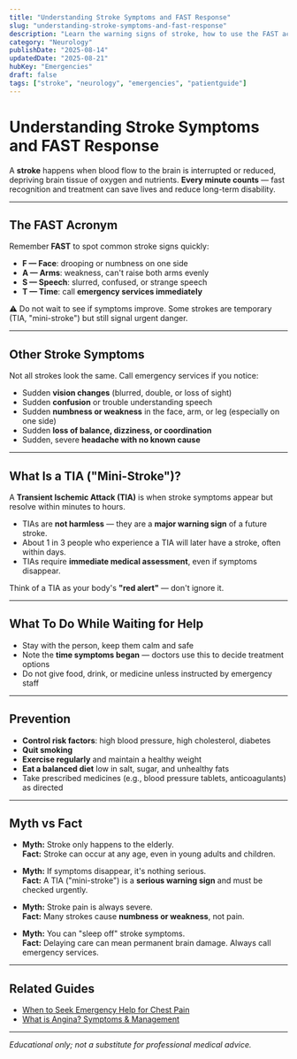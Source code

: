 ```yaml
---
title: "Understanding Stroke Symptoms and FAST Response"
slug: "understanding-stroke-symptoms-and-fast-response"
description: "Learn the warning signs of stroke, how to use the FAST acronym, and what steps to take immediately."
category: "Neurology"
publishDate: "2025-08-14"
updatedDate: "2025-08-21"
hubKey: "Emergencies"
draft: false
tags: ["stroke", "neurology", "emergencies", "patientguide"]
---
```


# Understanding Stroke Symptoms and FAST Response

A **stroke** happens when blood flow to the brain is interrupted or reduced, depriving brain tissue of oxygen and nutrients. **Every minute counts** — fast recognition and treatment can save lives and reduce long-term disability.  

---

## The FAST Acronym
Remember **FAST** to spot common stroke signs quickly:

- **F — Face**: drooping or numbness on one side  
- **A — Arms**: weakness, can't raise both arms evenly  
- **S — Speech**: slurred, confused, or strange speech  
- **T — Time**: call **emergency services immediately**  

⚠️ Do not wait to see if symptoms improve. Some strokes are temporary (TIA, "mini-stroke") but still signal urgent danger.  

---

## Other Stroke Symptoms
Not all strokes look the same. Call emergency services if you notice:  
- Sudden **vision changes** (blurred, double, or loss of sight)  
- Sudden **confusion** or trouble understanding speech  
- Sudden **numbness or weakness** in the face, arm, or leg (especially on one side)  
- Sudden **loss of balance, dizziness, or coordination**  
- Sudden, severe **headache with no known cause**  

---

## What Is a TIA ("Mini-Stroke")?
A **Transient Ischemic Attack (TIA)** is when stroke symptoms appear but resolve within minutes to hours.  
- TIAs are **not harmless** — they are a **major warning sign** of a future stroke.  
- About 1 in 3 people who experience a TIA will later have a stroke, often within days.  
- TIAs require **immediate medical assessment**, even if symptoms disappear.  

Think of a TIA as your body's **"red alert"** — don't ignore it.  

---

## What To Do While Waiting for Help
- Stay with the person, keep them calm and safe  
- Note the **time symptoms began** — doctors use this to decide treatment options  
- Do not give food, drink, or medicine unless instructed by emergency staff  

---

## Prevention
- **Control risk factors**: high blood pressure, high cholesterol, diabetes  
- **Quit smoking**  
- **Exercise regularly** and maintain a healthy weight  
- **Eat a balanced diet** low in salt, sugar, and unhealthy fats  
- Take prescribed medicines (e.g., blood pressure tablets, anticoagulants) as directed  

---

## Myth vs Fact

- **Myth:** Stroke only happens to the elderly.  
  **Fact:** Stroke can occur at any age, even in young adults and children.  

- **Myth:** If symptoms disappear, it's nothing serious.  
  **Fact:** A TIA ("mini-stroke") is a **serious warning sign** and must be checked urgently.  

- **Myth:** Stroke pain is always severe.  
  **Fact:** Many strokes cause **numbness or weakness**, not pain.  

- **Myth:** You can "sleep off" stroke symptoms.  
  **Fact:** Delaying care can mean permanent brain damage. Always call emergency services.  

---

## Related Guides
- [When to Seek Emergency Help for Chest Pain](/guides/when-to-seek-emergency-help-for-chest-pain/)  
- [What is Angina? Symptoms & Management](/guides/what-is-angina-symptoms-and-management/)  

---

*Educational only; not a substitute for professional medical advice.*
